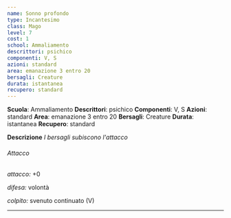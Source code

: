 ```yaml
---
name: Sonno profondo
type: Incantesimo
class: Mago
level: 7
cost: 1
school: Ammaliamento
descrittori: psichico
componenti: V, S
azioni: standard
area: emanazione 3 entro 20
bersagli: Creature
durata: istantanea
recupero: standard
---
```

**Scuola**: Ammaliamento
**Descrittori**: psichico
**Componenti**: V, S
**Azioni**: standard
**Area**: emanazione 3 entro 20
**Bersagli**: Creature
**Durata**: istantanea
**Recupero**: standard

**Descrizione**
*I bersagli subiscono l'attacco*

###### Attacco

*attacco:* +0

*difesa:* volontà

*colpito:* svenuto continuato (V)

---